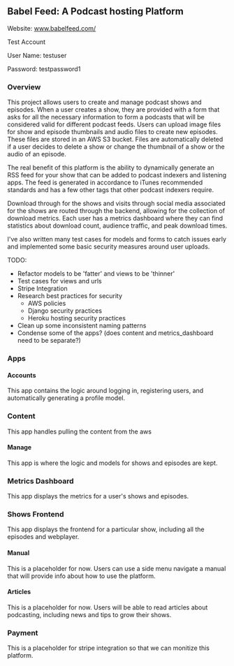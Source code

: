 ## Babel Feed: A Podcast hosting Platform

Website: www.babelfeed.com/

Test Account

User Name:  testuser

Password:   testpassword1

### Overview
This project allows users to create and manage podcast shows and episodes. When a user creates a show, they are provided
with a form that asks for all the necessary information to form a podcasts that will be considered valid 
for different podcast feeds. Users can upload image files for show and episode thumbnails and audio files to create
new episodes. These files are stored in an AWS S3 bucket. Files are automatically deleted if a user decides
to delete a show or change the thumbnail of a show or the audio of an episode.

The real benefit of this platform is the ability to dynamically generate an RSS feed for your show that can be added to
podcast indexers and listening apps. The feed is generated in accordance to iTunes recommended standards and has a few other
tags that other podcast indexers require.

Download through for the shows and visits through social media associated for the shows are routed through the backend,
allowing for the collection of download metrics. Each user has a metrics dashboard where they can find statistics about 
download count, audience traffic, and peak download times.

I've also written many test cases for models and forms to catch issues early and implemented some basic security measures 
around user uploads.


TODO:
* Refactor models to be 'fatter' and views to be 'thinner'
* Test cases for views and urls
* Stripe Integration
* Research best practices for security
  * AWS policies
  * Django security practices
  * Heroku hosting security practices
* Clean up some inconsistent naming patterns
* Condense some of the apps? (does content and metrics_dashboard need to be separate?)

### Apps
#### Accounts
This app contains the logic around logging in, registering users, and automatically generating a profile model. 

### Content
This app handles pulling the content from the aws 

#### Manage
This app is where the logic and models for shows and episodes are kept. 

### Metrics Dashboard
This app displays the metrics for a user's shows and episodes.

### Shows Frontend
This app displays the frontend for a particular show, including all the episodes and webplayer.


#### Manual
This is a placeholder for now. Users can use a side menu navigate a manual that will provide info about how to
use the platform.

#### Articles
This is a placeholder for now. Users will be able to read articles about podcasting, including news and tips to 
grow their shows.

### Payment
This is a placeholder for stripe integration so that we can monitize this platform.

